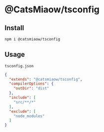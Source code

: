 # @CatsMiaow/tsconfig

## Install

```sh
npm i @catsmiaow/tsconfig
```

## Usage

`tsconfig.json`

```json
{
  "extends": "@catsmiaow/tsconfig",
  "compilerOptions": {
    "outDir": "dist"
  },
  "include": [
    "src/**/*"
  ],
  "exclude": [
    "node_modules"
  ]
}
```

